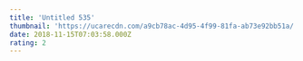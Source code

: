 ```yaml
---
title: 'Untitled 535'
thumbnail: 'https://ucarecdn.com/a9cb78ac-4d95-4f99-81fa-ab73e92bb51a/'
date: 2018-11-15T07:03:58.000Z
rating: 2
---
```

